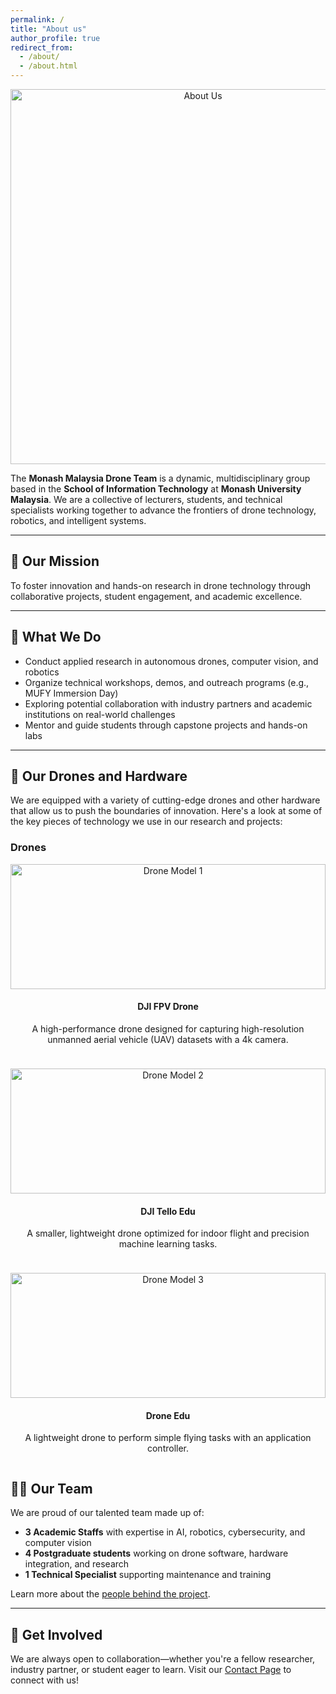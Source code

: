 ```yaml
---
permalink: /
title: "About us"
author_profile: true
redirect_from: 
  - /about/
  - /about.html
---
```

 
 <p align="center">
   <img src="https://noobasuna.github.io/monash_drone/images/359.jpg" alt="About Us" width="600"/>
 </p>
 
 The **Monash Malaysia Drone Team** is a dynamic, multidisciplinary group based in the **School of Information Technology** at **Monash University Malaysia**. We are a collective of lecturers, students, and technical specialists working together to advance the frontiers of drone technology, robotics, and intelligent systems.
 
 ---
 
## 🎯 Our Mission
 
 To foster innovation and hands-on research in drone technology through collaborative projects, student engagement, and academic excellence.
 
 ---

## 🔬 What We Do
 
 - Conduct applied research in autonomous drones, computer vision, and robotics  
 - Organize technical workshops, demos, and outreach programs (e.g., MUFY Immersion Day)  
 - Exploring potential collaboration with industry partners and academic institutions on real-world challenges  
 - Mentor and guide students through capstone projects and hands-on labs  
 
 ---

## 🚁 Our Drones and Hardware

We are equipped with a variety of cutting-edge drones and other hardware that allow us to push the boundaries of innovation. Here's a look at some of the key pieces of technology we use in our research and projects:

### Drones

<div style="display: grid; grid-template-columns: repeat(auto-fill, minmax(300px, 1fr)); gap: 1.5rem;">
  <div style="text-align: center;">
    <img src="https://noobasuna.github.io/monash_drone/images/fpv.png" alt="Drone Model 1" width="100%" height="200px" style="object-fit: cover;" />
    <h4>DJI FPV Drone</h4>
    <p>A high-performance drone designed for capturing high-resolution unmanned aerial vehicle (UAV) datasets with a 4k camera.</p>
  </div>

  <div style="text-align: center;">
    <img src="https://noobasuna.github.io/monash_drone/images/IMG_9690.jpg" alt="Drone Model 2" width="100%" height="200px" style="object-fit: cover;" />
    <h4>DJI Tello Edu</h4>
    <p>A smaller, lightweight drone optimized for indoor flight and precision machine learning tasks.</p>
  </div>

  <div style="text-align: center;">
    <img src="https://noobasuna.github.io/monash_drone/images/codrone.png" alt="Drone Model 3" width="100%" height="200px" style="object-fit: cover;" />
    <h4>Drone Edu</h4>
    <p>A lightweight drone to perform simple flying tasks with an application controller.</p>
  </div>
</div>


## 👨‍💻 Our Team
 
 We are proud of our talented team made up of:
 
 - **3 Academic Staffs** with expertise in AI, robotics, cybersecurity, and computer vision  
 - **4 Postgraduate students** working on drone software, hardware integration, and research  
 - **1 Technical Specialist** supporting maintenance and training  
 
 Learn more about the [people behind the project](/teaching.html).
 
 ---
 
## 🤝 Get Involved
 
 We are always open to collaboration—whether you're a fellow researcher, industry partner, or student eager to learn. Visit our [Contact Page](/contact/) to connect with us!
